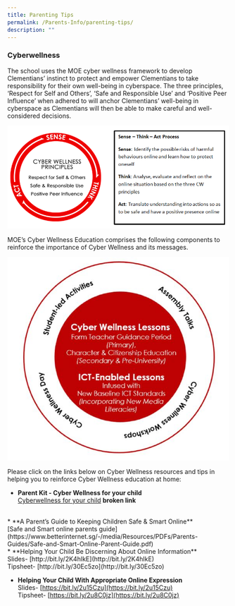 ```yaml
---
title: Parenting Tips
permalink: /Parents-Info/parenting-tips/
description: ""
---
```

### Cyberwellness

The school uses the MOE cyber wellness framework to develop Clementians’ instinct to protect and empower Clementians to take responsibility for their own well-being in cyberspace. The three principles, ‘Respect for Self and Others’, ‘Safe and Responsible Use’ and ‘Positive Peer Influence’ when adhered to will anchor Clementians’ well-being in cyberspace as Clementians will then be able to make careful and well-considered decisions.

![](/images/moe-cyber-wellness-framework.png)

MOE’s Cyber Wellness Education comprises the following components to reinforce the importance of Cyber Wellness and its messages.

![](/images/MOE%20Cyber%20wellness%20Revised%20Framework.jpg)

Please click on the links below on Cyber Wellness resources and tips in helping you to reinforce Cyber Wellness education at home:

* **Parent Kit - Cyber Wellness for your child** <br>
[Cyberwellness for your child](https://www.moe.gov.sg/docs/default-source/document/parent-kit-on-home-based-learning/parent-kit---cyber-wellness-for-your-child.pdf) **broken link**
<br>
* **A Parent’s Guide to Keeping Children Safe & Smart Online** <br>
[Safe and Smart online parents guide](https://www.betterinternet.sg/-/media/Resources/PDFs/Parents-Guides/Safe-and-Smart-Online-Parent-Guide.pdf)
<br>
* **Helping Your Child Be Discerning About Online Information**<br>
Slides- [http://bit.ly/2K4hIkE](http://bit.ly/2K4hIkE)<br>
Tipsheet- [http://bit.ly/30Ec5zo](http://bit.ly/30Ec5zo)

* **Helping Your Child With Appropriate Online Expression**<br>
Slides- [https://bit.ly/2u15Czu](https://bit.ly/2u15Czu)<br>
Tipsheet- [https://bit.ly/2u8C0jz](https://bit.ly/2u8C0jz)<br>